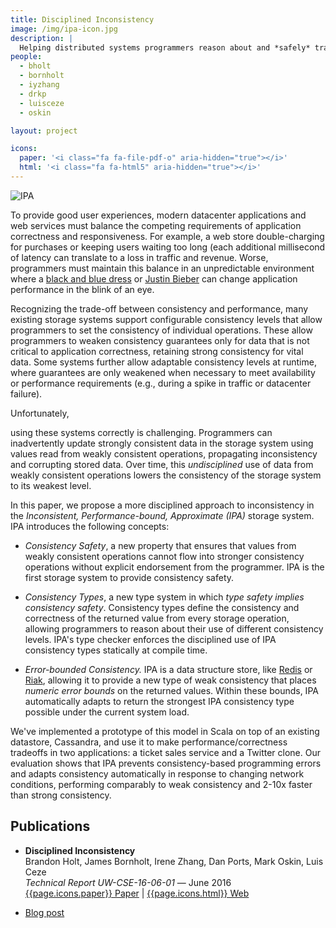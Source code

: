 ```yaml
---
title: Disciplined Inconsistency
image: /img/ipa-icon.jpg
description: |
  Helping distributed systems programmers reason about and *safely* trade off consistency for performance.
people:
  - bholt
  - bornholt
  - iyzhang
  - drkp
  - luisceze
  - oskin

layout: project

icons:
  paper: '<i class="fa fa-file-pdf-o" aria-hidden="true"></i>'
  html: '<i class="fa fa-html5" aria-hidden="true"></i>'
---
```

<style>
.content img { float: right; margin: 1em; max-width: 150px; }
.content blockquote {
  padding: .5rem 1rem;
  margin-bottom: 1rem;
  font-size: 1.25rem;
  border-left: .25rem solid #eceeef;
}
</style>

![IPA]({{site.base}}/img/ipa.jpg)

To provide good user experiences, modern datacenter applications and
web services must balance the competing requirements of application
correctness and responsiveness. For example, a web store
double-charging for purchases or keeping users waiting too long (each
additional millisecond of latency can translate to a loss in traffic and revenue. Worse, programmers must maintain this balance in an unpredictable environment where a [black and blue dress](http://www.buzzfeed.com/daozers/what-its-like-to-work-on-buzzfeeds-tech-team-during-record-t) or [Justin Bieber](http://www.wired.com/2015/11/how-instagram-solved-its-justin-bieber-problem/) can change application performance in the blink of an eye.

Recognizing the trade-off between consistency and performance, many
existing storage systems support configurable consistency levels that
allow programmers to set the consistency of individual operations. These allow
programmers to weaken consistency guarantees only for data that is not
critical to application correctness, retaining strong consistency for
vital data. Some systems further allow adaptable consistency levels at
runtime, where guarantees are only weakened when necessary to meet
availability or performance requirements (e.g., during a spike in
traffic or datacenter failure).
<!--, or when it does not impact the application's correctness
guarantees (e.g., returning a slightly stale or estimated result is
acceptable). Some storage systems support this type of adaptable
consistency [@Terry:13:SLAs;@Stribling:09:WheelFS].--> Unfortunately,
using these systems correctly is challenging.  Programmers can
inadvertently update strongly consistent data in the storage system
using values read from weakly consistent operations, propagating
inconsistency and corrupting stored data.  Over time, this
*undisciplined* use of data from weakly consistent operations lowers
the consistency of the storage system to its weakest level.

In this paper, we propose a more disciplined approach to inconsistency
in the *Inconsistent, Performance-bound, Approximate (IPA)* storage
system. IPA introduces the following concepts:

* *Consistency Safety*, a new property that ensures that values from
  weakly consistent operations cannot flow into stronger consistency
  operations without explicit endorsement from the programmer.  IPA is
  the first storage system to provide consistency safety.

* *Consistency Types*, a new type system in which *type safety implies
  consistency safety*. Consistency types define the consistency and
  correctness of the returned value from every storage operation,
  allowing programmers to reason about their use of different
  consistency levels.  IPA's type checker enforces the disciplined use
  of IPA consistency types statically at compile time.

* *Error-bounded Consistency.* IPA is a data structure store, like
  [Redis](http://redis.io) or [Riak](http://basho.com/products/riak-kv/), allowing it to provide a new type of
  weak consistency that places *numeric error bounds* on the returned
  values.  Within these bounds, IPA automatically adapts to return the
  strongest IPA consistency type possible under the current system
  load.

We've implemented a prototype of this model in Scala on top of an existing datastore, Cassandra, and use it to make performance/correctness tradeoffs in two applications: a ticket sales service and a Twitter clone. Our evaluation shows that IPA prevents consistency-based programming errors and adapts consistency automatically in response to changing network conditions, performing comparably to weak consistency and 2-10x faster than strong consistency.


## Publications
- **Disciplined Inconsistency**<br/>
  Brandon Holt, James Bornholt, Irene Zhang, Dan Ports, Mark Oskin, Luis Ceze<br/>
  *Technical Report UW-CSE-16-06-01*  — June 2016<br/>
  [{{page.icons.paper}} Paper](http://bholt.github.io/gen/ipa-tr.pdf) | [{{page.icons.html}} Web](http://bholt.github.io/gen/ipa-tr.html)

- [Blog post](http://homes.cs.washington.edu/~bholt/posts/disciplined-inconsistency.html)
